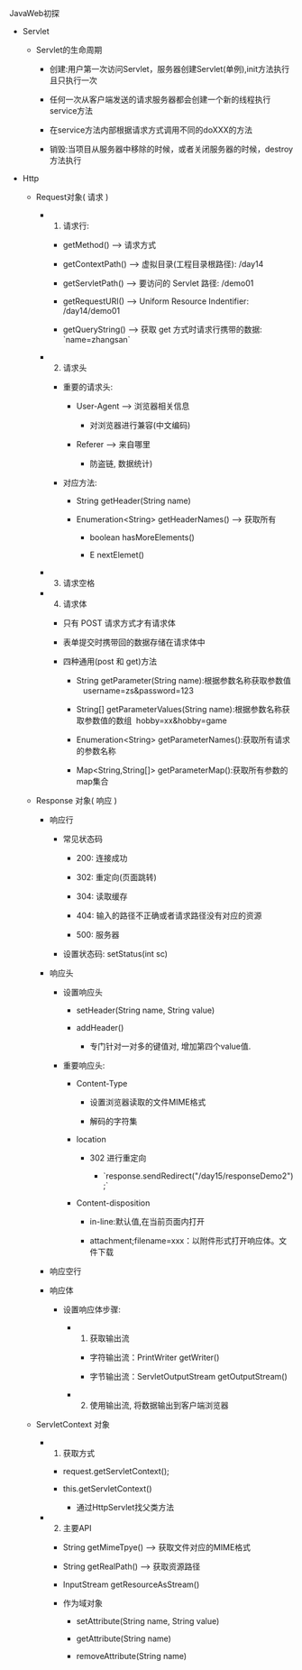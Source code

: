 JavaWeb初探

-   Servlet

    -   Servlet的生命周期

        -   创建:用户第一次访问Servlet，服务器创建Servlet(单例),init方法执行且只执行一次

        -   任何一次从客户端发送的请求服务器都会创建一个新的线程执行service方法

        -   在service方法内部根据请求方式调用不同的doXXX的方法

        -   销毁:当项目从服务器中移除的时候，或者关闭服务器的时候，destroy方法执行

-   Http

    -   Request对象( 请求 )

        -   1. 请求行:

            -   getMethod() --\> 请求方式

            -   getContextPath() --\> 虚拟目录(工程目录根路径): /day14

            -   getServletPath() --\> 要访问的 Servlet 路径: /demo01

            -   getRequestURI() --\> Uniform Resource Indentifier: /day14/demo01

            -   getQueryString() --\> 获取 get 方式时请求行携带的数据:
                \`name=zhangsan\`

        -   2. 请求头

            -   重要的请求头:

                -   User-Agent --\> 浏览器相关信息

                    -   对浏览器进行兼容(中文编码)

                -   Referer --\> 来自哪里

                    -   防盗链, 数据统计)

            -   对应方法:

                -   String getHeader(String name)

                -   Enumeration\<String\> getHeaderNames() --\> 获取所有

                    -   boolean hasMoreElements()

                    -   E nextElemet()

        -   3. 请求空格

        -   4. 请求体

            -   只有 POST 请求方式才有请求体

            -   表单提交时携带回的数据存储在请求体中

            -   四种通用(post 和 get)方法

                -   String getParameter(String name):根据参数名称获取参数值  
                     username=zs&password=123

                -   String[] getParameterValues(String
                    name):根据参数名称获取参数值的数组  hobby=xx&hobby=game

                -   Enumeration\<String\>
                    getParameterNames():获取所有请求的参数名称

                -   Map\<String,String[]\>
                    getParameterMap():获取所有参数的map集合

    -   Response 对象( 响应 )

        -   响应行

            -   常见状态码

                -   200: 连接成功

                -   302: 重定向(页面跳转)

                -   304: 读取缓存

                -   404: 输入的路径不正确或者请求路径没有对应的资源

                -   500: 服务器

            -   设置状态码: setStatus(int sc)

        -   响应头

            -   设置响应头

                -   setHeader(String name, String value)

                -   addHeader()

                    -   专门针对一对多的键值对, 增加第四个value值.

            -   重要响应头:

                -   Content-Type

                    -   设置浏览器读取的文件MIME格式

                    -   解码的字符集

                -   location

                    -   302 进行重定向

                        -   \`response.sendRedirect("/day15/responseDemo2");\`

                -   Content-disposition

                    -   in-line:默认值,在当前页面内打开

                    -   attachment;filename=xxx：以附件形式打开响应体。文件下载

        -   响应空行

        -   响应体

            -   设置响应体步骤:

                -   1. 获取输出流

                    -   字符输出流：PrintWriter getWriter()

                    -   字节输出流：ServletOutputStream getOutputStream()

                -   2. 使用输出流, 将数据输出到客户端浏览器

    -   ServletContext 对象

        -   1. 获取方式

            -   request.getServletContext();

            -   this.getServletContext()

                -   通过HttpServlet找父类方法

        -   2. 主要API

            -   String getMimeTpye() --\> 获取文件对应的MIME格式

            -   String getRealPath() --\> 获取资源路径

            -   InputStream getResourceAsStream()

            -   作为域对象

                -   setAttribute(String name, String value)

                -   getAttribute(String name)

                -   removeAttribute(String name)
